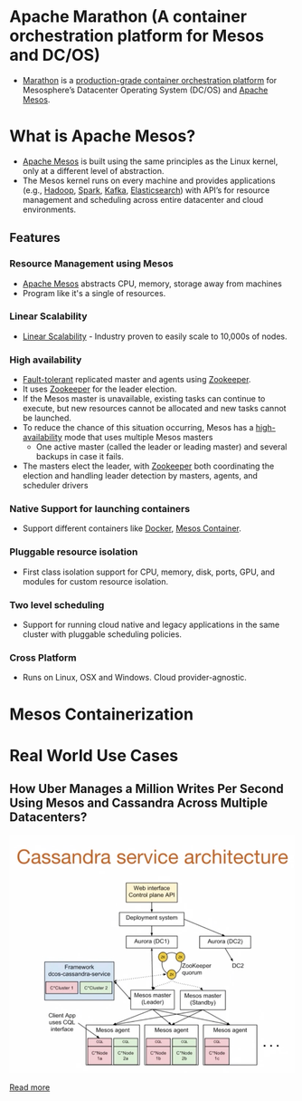 # Apache Marathon (A container orchestration platform for Mesos and DC/OS)
- [Marathon](https://mesosphere.github.io/marathon/) is a [production-grade container orchestration platform](Readme.md) for Mesosphere’s Datacenter Operating System (DC/OS) and [Apache Mesos](https://mesos.apache.org/).

# What is Apache Mesos? 
- [Apache Mesos](https://mesos.apache.org/) is built using the same principles as the Linux kernel, only at a different level of abstraction. 
- The Mesos kernel runs on every machine and provides applications (e.g., [Hadoop](../5_BigDataComponents/ETLServices/BatchProcessing/ApacheHadoop), [Spark](../5_BigDataComponents/ETLServices/ApacheSpark.md), [Kafka](../4_MessageBrokers/Kafka/Readme.md), [Elasticsearch](../3_DatabaseComponents/Search-Databases/ElasticSearch)) with API’s for resource management and scheduling across entire datacenter and cloud environments.

## Features

### Resource Management using Mesos
- [Apache Mesos](https://mesos.apache.org/) abstracts CPU, memory, storage away from machines
- Program like it's a single of resources.

### Linear Scalability
- [Linear Scalability](../3_DatabaseComponents/1_Glossaries/ScalabilityDB.md) - Industry proven to easily scale to 10,000s of nodes.

### High availability
- [Fault-tolerant](../0_SystemGlossaries/Reliability/HighAvailability.md) replicated master and agents using [Zookeeper](../7_ClusterCoordinationService/ApacheZookeeper.md).
- It uses [Zookeeper](../7_ClusterCoordinationService/ApacheZookeeper.md) for the leader election.
- If the Mesos master is unavailable, existing tasks can continue to execute, but new resources cannot be allocated and new tasks cannot be launched. 
- To reduce the chance of this situation occurring, Mesos has a [high-availability](../0_SystemGlossaries/Reliability/HighAvailability.md) mode that uses multiple Mesos masters
  - One active master (called the leader or leading master) and several backups in case it fails. 
- The masters elect the leader, with [Zookeeper](../7_ClusterCoordinationService/ApacheZookeeper.md) both coordinating the election and handling leader detection by masters, agents, and scheduler drivers

### Native Support for launching containers 
- Support different containers like [Docker](Docker/Readme.md), [Mesos Container](#mesos-containerization).

### Pluggable resource isolation
- First class isolation support for CPU, memory, disk, ports, GPU, and modules for custom resource isolation.

### Two level scheduling
- Support for running cloud native and legacy applications in the same cluster with pluggable scheduling policies.

### Cross Platform
- Runs on Linux, OSX and Windows. Cloud provider-agnostic.

# Mesos Containerization

# Real World Use Cases

## How Uber Manages a Million Writes Per Second Using Mesos and Cassandra Across Multiple Datacenters?

![](../../3_HLDDesignProblems/UberSystemDesign/UberCasandraMesos/assets/uber-casandra-mesos.png)

[Read more](../../3_HLDDesignProblems/UberSystemDesign/UberCasandraMesos/Readme.md)